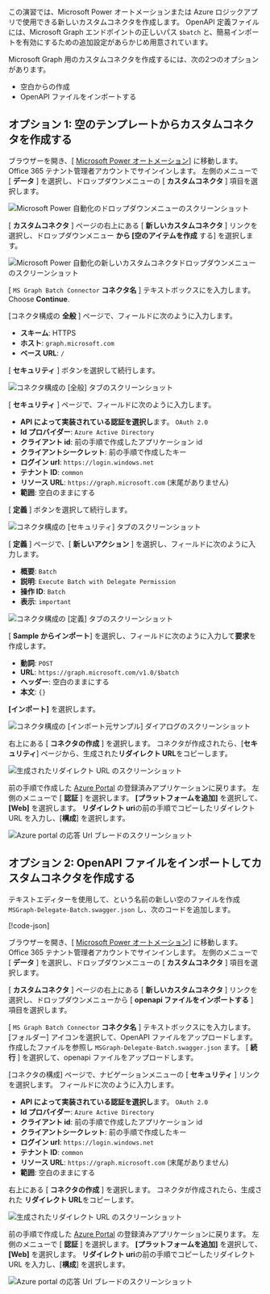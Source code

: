 <!-- markdownlint-disable MD002 MD041 -->

この演習では、Microsoft Power オートメーションまたは Azure ロジックアプリで使用できる新しいカスタムコネクタを作成します。 OpenAPI 定義ファイルには、Microsoft Graph エンドポイントの正しいパス `$batch` と、簡易インポートを有効にするための追加設定があらかじめ用意されています。

Microsoft Graph 用のカスタムコネクタを作成するには、次の2つのオプションがあります。

- 空白からの作成
- OpenAPI ファイルをインポートする

## <a name="option-1-create-custom-connector-from-blank-template"></a>オプション 1: 空のテンプレートからカスタムコネクタを作成する

ブラウザーを開き、[ [Microsoft Power オートメーション](https://flow.microsoft.com)] に移動します。 Office 365 テナント管理者アカウントでサインインします。 左側のメニューで [ **データ** ] を選択し、ドロップダウンメニューの [ **カスタムコネクタ** ] 項目を選択します。

![Microsoft Power 自動化のドロップダウンメニューのスクリーンショット](./images/custom-connectors.png)

[ **カスタムコネクタ** ] ページの右上にある [ **新しいカスタムコネクタ** ] リンクを選択し、ドロップダウンメニュー **から [空のアイテムを作成** する] を選択します。

![Microsoft Power 自動化の新しいカスタムコネクタドロップダウンメニューのスクリーンショット](./images/new-connector.png)

[ `MS Graph Batch Connector` **コネクタ名** ] テキストボックスにを入力します。 Choose **Continue**.

[コネクタ構成の **全般** ] ページで、フィールドに次のように入力します。

- **スキーム**: HTTPS
- **ホスト**: `graph.microsoft.com`
- **ベース URL**: `/`

[ **セキュリティ** ] ボタンを選択して続行します。

![コネクタ構成の [全般] タブのスクリーンショット](./images/general-tab.png)

[ **セキュリティ** ] ページで、フィールドに次のように入力します。

- **API によって実装されている認証を選択し**ます。 `OAuth 2.0`
- **Id プロバイダー**: `Azure Active Directory`
- **クライアント id**: 前の手順で作成したアプリケーション id
- **クライアントシークレット**: 前の手順で作成したキー
- **ログイン url**: `https://login.windows.net`
- **テナント ID**: `common`
- **リソース URL**: `https://graph.microsoft.com` (末尾がありません)
- **範囲**: 空白のままにする

[ **定義** ] ボタンを選択して続行します。

![コネクタ構成の [セキュリティ] タブのスクリーンショット](./images/security-tab.png)

[ **定義** ] ページで、[ **新しいアクション** ] を選択し、フィールドに次のように入力します。

- **概要**: `Batch`
- **説明**: `Execute Batch with Delegate Permission`
- **操作 ID**: `Batch`
- **表示**: `important`

![コネクタ構成の [定義] タブのスクリーンショット](./images/definition-tab.png)

[ **Sample からインポート**] を選択し、フィールドに次のように入力して**要求**を作成します。

- **動詞**: `POST`
- **URL**: `https://graph.microsoft.com/v1.0/$batch`
- **ヘッダー**: 空白のままにする
- **本文**: `{}`

**[インポート]** を選択します。

![コネクタ構成の [インポート元サンプル] ダイアログのスクリーンショット](./images/import-sample.png)

右上にある [ **コネクタの作成** ] を選択します。 コネクタが作成されたら、[**セキュリティ**] ページから、生成された**リダイレクト URL**をコピーします。

![生成されたリダイレクト URL のスクリーンショット](./images/redirect-url.png)

前の手順で作成した [Azure Portal](https://aad.portal.azure.com) の登録済みアプリケーションに戻ります。 左側のメニューで [ **認証** ] を選択します。 **[プラットフォームを追加]** を選択して、**[Web]** を選択します。 **リダイレクト uri**の前の手順でコピーしたリダイレクト URL を入力し、[**構成**] を選択します。

![Azure portal の応答 Url ブレードのスクリーンショット](./images/update-app-reg.png)

## <a name="option-2-create-custom-connector-by-importing-openapi-file"></a>オプション 2: OpenAPI ファイルをインポートしてカスタムコネクタを作成する

テキストエディターを使用して、という名前の新しい空のファイルを作成 `MSGraph-Delegate-Batch.swagger.json` し、次のコードを追加します。

[!code-json[](../LabFiles/MSGraph-Delegate-Batch.swagger.json)]

ブラウザーを開き、[ [Microsoft Power オートメーション](https://flow.microsoft.com)] に移動します。 Office 365 テナント管理者アカウントでサインインします。 左側のメニューで [ **データ** ] を選択し、ドロップダウンメニューの [ **カスタムコネクタ** ] 項目を選択します。

[ **カスタムコネクタ** ] ページの右上にある [ **新しいカスタムコネクタ** ] リンクを選択し、ドロップダウンメニューから [ **openapi ファイルをインポートする** ] 項目を選択します。

[ `MS Graph Batch Connector` **コネクタ名** ] テキストボックスにを入力します。 [フォルダー] アイコンを選択して、OpenAPI ファイルをアップロードします。 作成したファイルを参照し `MSGraph-Delegate-Batch.swagger.json` ます。 [ **続行** ] を選択して、openapi ファイルをアップロードします。

[コネクタの構成] ページで、ナビゲーションメニューの [ **セキュリティ** ] リンクを選択します。 フィールドに次のように入力します。

- **API によって実装されている認証を選択し**ます。 `OAuth 2.0`
- **Id プロバイダー**: `Azure Active Directory`
- **クライアント id**: 前の手順で作成したアプリケーション id
- **クライアントシークレット**: 前の手順で作成したキー
- **ログイン url**: `https://login.windows.net`
- **テナント ID**: `common`
- **リソース URL**: `https://graph.microsoft.com` (末尾がありません)
- **範囲**: 空白のままにする

右上にある [ **コネクタの作成** ] を選択します。 コネクタが作成されたら、生成された **リダイレクト URL**をコピーします。

![生成されたリダイレクト URL のスクリーンショット](./images/redirect-url.png)

前の手順で作成した [Azure Portal](https://aad.portal.azure.com) の登録済みアプリケーションに戻ります。 左側のメニューで [ **認証** ] を選択します。 **[プラットフォームを追加]** を選択して、**[Web]** を選択します。 **リダイレクト uri**の前の手順でコピーしたリダイレクト URL を入力し、[**構成**] を選択します。

![Azure portal の応答 Url ブレードのスクリーンショット](./images/update-app-reg.png)
